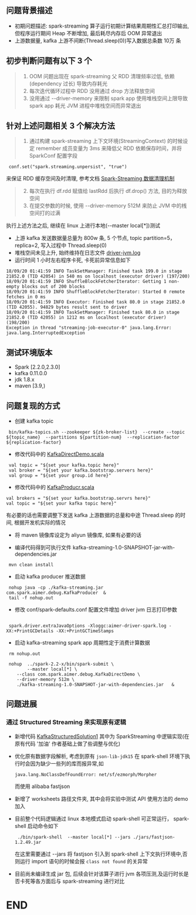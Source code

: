 ## 问题背景描述

* 初期问题描述: spark-streaming 算子运行初期计算结果周期性汇总打印输出, 但程序运行期间 Heap 不断增加, 最后耗尽内存后 OOM 异常退出
* 上游数据量, kafka 上游不间断(Thread.sleep(0))写入数据总条数 10万 条


## 初步判断问题有以下 3 个
> 1. OOM 问题出现在 spark-streaming 父 RDD 清理频率过低, 依赖(dependency 过长) 导致内存耗光
> 2. 每次迭代循环过程中 RDD 没用通过 drop 方法释放空间
> 3. 没用通过 --driver-memory 来限制 spark app 使用堆栈空间上限导致 spark app 耗光 JVM 进程中堆栈空间而异常退出



## 针对上述问题相关 3 个解决方法
> 1. 通过构建 spark-streaming 上下文环境(StreamingContext) 的时候设定 remember 成员变量为 3ms 来降低父 RDD 依赖保存时间，并将 SparkConf 配置字段
 
 ```
  conf.set("spark.streaming.unpersist", "true")
 ```
 来保证 RDD 缓存空间及时清理, 参考文档 [Spark-Streaming 数据清理机制](https://www.jianshu.com/p/f068afb23c77)

> 2. 每次在执行 df.rdd 赋值给 lastRdd 后执行 df.drop() 方法, 目的为释放空间
> 3. 在提交参数的时候, 使用 --driver-memory 512M 来防止 JVM 中的桟空间打的过满


执行上述方法之后, 继续在 linux 上进行本地(--master local[*])测试

* 上游 kafka 发送数据量总量为 800w 条, 5 个节点, topic partition=5，replica=2, 写入过程中 Thread.sleep(0)
* 堆栈空间未见上升, 始终维持在日志文件 [driver-jvm.log](https://github.com/Kylin1027/spark-streaming-repo/blob/master/doc/log-info/aimer-driver-spark.log)
* 运行时间 1 小时左右程序卡死, 卡死前异常信息如下

```
18/09/20 01:41:59 INFO TaskSetManager: Finished task 199.0 in stage 21852.0 (TID 42054) in 540 ms on localhost (executor driver) (197/200)
18/09/20 01:41:59 INFO ShuffleBlockFetcherIterator: Getting 1 non-empty blocks out of 200 blocks
18/09/20 01:41:59 INFO ShuffleBlockFetcherIterator: Started 0 remote fetches in 0 ms
18/09/20 01:41:59 INFO Executor: Finished task 80.0 in stage 21852.0 (TID 42055). 94829 bytes result sent to driver
18/09/20 01:41:59 INFO TaskSetManager: Finished task 80.0 in stage 21852.0 (TID 42055) in 1212 ms on localhost (executor driver) (198/200)
Exception in thread "streaming-job-executor-0" java.lang.Error: java.lang.InterruptedException

```


## 测试环境版本

* Spark [2.2.0,2.3.0]
* kafka 0.11.0.0 
* jdk 1.8.x
* maven [3.9,)


## 问题复现的方式

* 创建 kafka topic 

```
 bin/kafka-topics.sh --zookeeper ${zk-broker-list}  --create --topic ${topic_name}  --partitions ${partition-num}  --replication-factor ${replication-factor}
```

* 修改代码中的 [KafkaDirectDemo.scala](https://github.com/Kylin1027/spark-streaming-repo/blob/master/src/main/scala/com/spark/aimer/debug/KafkaDirectDemo.scala) 

```
 val topic = "${set your kafka.topic here}"
 val broker = "${set your kafka.bootstrap.servers here}"
 val group = "${set your group.id here}"

```

* 修改代码中的 [KafkaProducr.scala](https://github.com/Kylin1027/spark-streaming-repo/blob/master/src/main/scala/com/spark/aimer/debug/KafkaProducer.scala)

```
val brokers = "${set your kafka.bootstrap.servrs here}"
val topic = "${set your kafka topic here}"
```

有必要的话也需要调整下发送 kafka 上游数据的总量和中途 Thread.sleep 的时间, 根据开发机实际的情况


* 将 maven 镜像库设定为 aliyun 镜像库, 如果有必要的话


* 编译代码得到可执行文件  kafka-streaming-1.0-SNAPSHOT-jar-with-dependencies.jar 

```
 mvn clean install 
```

* 启动 kafka producer 推送数据

```
 nohup java -cp ./kafka-streaming.jar com.spark.aimer.debug.KafkaProducer  &
 tail -f nohup.out 

```

* 修改 conf/spark-defaults.conf 配置文件增加 driver jvm 日志打印参数

```
 
 spark.driver.extraJavaOptions -Xloggc:aimer-driver-spark.log -XX:+PrintGCDetails -XX:+PrintGCTimeStamps

```


* 启动 kafka-streaming spark app 周期性定于消费计算数据


```
 rm nohup.out 

 nohup  ../spark-2.2-x/bin/spark-submit \
        --master local[*] \
	--class com.spark.aimer.debug.KafkaDirectDemo \
	--driver-memory 512m \
	./kafka-streaming-1.0-SNAPSHOT-jar-with-dependencies.jar   & 
```

## 问题进展
### 通过 Structured Streaming 来实现原有逻辑
* 新增代码 [KafkaStructuredSolution1](https://github.com/Kylin1027/spark-streaming-repo/blob/master/src/main/scala/com/spark/aimer/structured/KafkaStructuredSolution1.scala) 其中为 SparkStreaming 中逻辑实现(在原有代码 '加油' 作者基础上做了些调整与优化)
* 优化原有数据字段解析, 考虑到原有 ``` json-lib-jdk15 ``` 在 spark-shell 环境下执行时会因为缺少一些列的库而报异常,如
   ```
   java.lang.NoClassDefFoundError: net/sf/ezmorph/Morpher
   ```
   而使用 alibaba fastjson 

* 新增了 worksheets 路径文件夹, 其中会将实验中测试 API 使用方法的 demo 加入    
   
* 目前整个代码逻辑通过 linux 本地模式启动 spark-shell 可正常运行， spark-shell 启动命令如下
    ```
     ./bin/spark-shell  --master local[*] --jars ./jars/fastjson-1.2.49.jar  
    ```
    在这里需要通过 --jars 将 fastjson 引入到 spark-shell 上下文执行环境中,否则运行 import 语句的时候会报 
    ``` class not found ``` 的关异常
* 目前尚未编译生成 jar 包, 后续会针对该算子进行 jvm 各项压测,及运行时长是否卡死等各方面后与 spark-streaming 进行对比
 
# END
